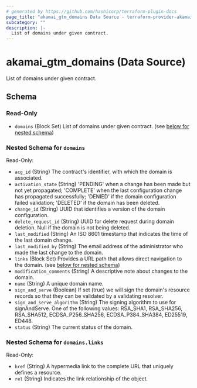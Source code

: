 ```yaml
---
# generated by https://github.com/hashicorp/terraform-plugin-docs
page_title: "akamai_gtm_domains Data Source - terraform-provider-akamai"
subcategory: ""
description: |-
  List of domains under given contract.
---
```


# akamai_gtm_domains (Data Source)

List of domains under given contract.



<!-- schema generated by tfplugindocs -->
## Schema

### Read-Only

- `domains` (Block Set) List of domains under given contract. (see [below for nested schema](#nestedblock--domains))

<a id="nestedblock--domains"></a>
### Nested Schema for `domains`

Read-Only:

- `acg_id` (String) The contract's identifier, with which the domain is associated.
- `activation_state` (String) 'PENDING' when a change has been made but not yet propagated; 'COMPLETE' when the last configuration change has propagated successfully; 'DENIED' if the domain configuration failed validation; 'DELETED' if the domain has been deleted.
- `change_id` (String) UUID that identifies a version of the domain configuration.
- `delete_request_id` (String) UUID for delete request during domain deletion. Null if the domain is not being deleted.
- `last_modified` (String) An ISO 8601 timestamp that indicates the time of the last domain change.
- `last_modified_by` (String) The email address of the administrator who made the last change to the domain.
- `links` (Block Set) Provides a URL path that allows direct navigation to the domain. (see [below for nested schema](#nestedblock--domains--links))
- `modification_comments` (String) A descriptive note about changes to the domain.
- `name` (String) A unique domain name.
- `sign_and_serve` (Boolean) If set (true) we will sign the domain's resource records so that they can be validated by a validating resolver.
- `sign_and_serve_algorithm` (String) The signing algorithm to use for signAndServe. One of the following values: RSA_SHA1, RSA_SHA256, RSA_SHA512, ECDSA_P256_SHA256, ECDSA_P384_SHA384, ED25519, ED448.
- `status` (String) The current status of the domain.

<a id="nestedblock--domains--links"></a>
### Nested Schema for `domains.links`

Read-Only:

- `href` (String) A hypermedia link to the complete URL that uniquely defines a resource.
- `rel` (String) Indicates the link relationship of the object.
